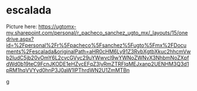 # escalada

Picture here: https://ugtomx-my.sharepoint.com/personal/r_pacheco_sanchez_ugto_mx/_layouts/15/onedrive.aspx?id=%2Fpersonal%2Fr%5Fpacheco%5Fsanchez%5Fugto%5Fmx%2FDocuments%2Fescalada&originalPath=aHR0cHM6Ly91Z3RvbXgtbXkuc2hhcmVwb2ludC5jb20vOmY6L2cvcGVyc29uYWwvcl9wYWNoZWNvX3NhbmNoZXpfdWd0b19teC9FcnJKODE1eHZvcEFqZ3lyRmZTRFlqMEJxanp2UENHM3Q3d1pRM1hqVVYyd0hnP3J0aW1lPThrdWN2U1ZmMTBn







g
